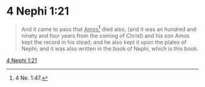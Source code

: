 # 4 Nephi 1:21

> And it came to pass that <u>Amos</u>[^a] died also, (and it was an hundred and ninety and four years from the coming of Christ) and his son Amos kept the record in his stead; and he also kept it upon the plates of Nephi; and it was also written in the book of Nephi, which is this book.

[4 Nephi 1:21](https://www.churchofjesuschrist.org/study/scriptures/bofm/4-ne/1?lang=eng&id=p21#p21)


[^a]: 4 Ne. 1:47.
